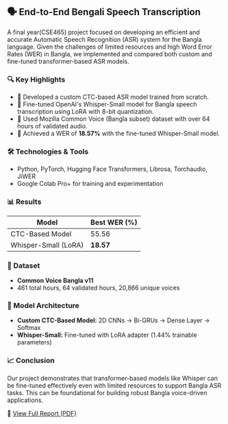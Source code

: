 ## 🗣️ End-to-End Bengali Speech Transcription

A final year(CSE465) project focused on developing an efficient and accurate Automatic Speech Recognition (ASR) system for the Bangla language. Given the challenges of limited resources and high Word Error Rates (WER) in Bangla, we implemented and compared both custom and fine-tuned transformer-based ASR models.

### 🔍 Key Highlights
- 📌 Developed a custom CTC-based ASR model trained from scratch.
- 📌 Fine-tuned OpenAI's Whisper-Small model for Bangla speech transcription using LoRA with 8-bit quantization.
- 📌 Used Mozilla Common Voice (Bangla subset) dataset with over 64 hours of validated audio.
- 📌 Achieved a WER of **18.57%** with the fine-tuned Whisper-Small model.

### 🛠️ Technologies & Tools
- Python, PyTorch, Hugging Face Transformers, Librosa, Torchaudio, JiWER
- Google Colab Pro+ for training and experimentation

### 📊 Results
| Model             | Best WER (%) |
|------------------|---------------|
| CTC-Based Model  | 55.56         |
| Whisper-Small (LoRA) | **18.57**     |

### 📂 Dataset
- **Common Voice Bangla v11**
- 461 total hours, 64 validated hours, 20,866 unique voices

### 🤖 Model Architecture
- **Custom CTC-Based Model:** 2D CNNs → Bi-GRUs → Dense Layer → Softmax
- **Whisper-Small:** Fine-tuned with LoRA adapter (1.44% trainable parameters)

### 📈 Conclusion
Our project demonstrates that transformer-based models like Whisper can be fine-tuned effectively even with limited resources to support Bangla ASR tasks. This can be foundational for building robust Bangla voice-driven applications.

🔗 [View Full Report (PDF)](./CSE_465_final%20Project%20Report.pdf)

